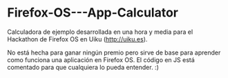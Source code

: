 Firefox-OS---App-Calculator
===========================

Calculadora de ejemplo desarrollada en una hora y media para el Hackathon de Firefox OS en Uiku (http://uiku.es).

No está hecha para ganar ningún premio pero sirve de base para aprender como funciona una aplicación en Firefox OS.
El código en JS está comentado para que cualquiera lo pueda entender. :)


